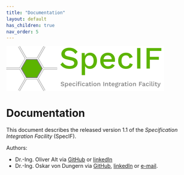 ```yaml
---
title: "Documentation"
layout: default
has_children: true
nav_order: 5
---
```


![SpecIF logo](../assets/logos/SpecIF-Logo-120.png)

# Documentation

This document describes the released version 1.1 of the *Specification Integration Facility* (SpecIF). 

Authors:
- Dr.-Ing. Oliver Alt via <a href="https://github.com/oalt" target="_blank">GitHub</a> or <a href="https://www.linkedin.com/in/oliver-alt-448597145/" target="_blank">linkedIn</a>
- Dr.-Ing. Oskar von Dungern via <a href="https://github.com/odungern" target="_blank">GitHub</a>, <a href="https://www.linkedin.com/in/odungern/" target="_blank">linkedIn</a> or [e-mail](mailto:oskar.dungern@gfse.org).
